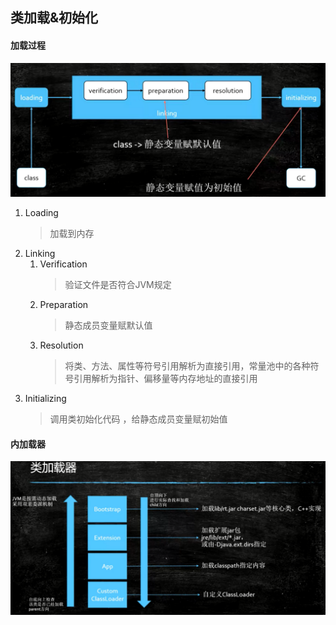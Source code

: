 ## 类加载&初始化

#### 加载过程
![jvm-class文件加载过程.jpg](../resource/jvm/jvm-class文件加载过程.jpg)
1. Loading
    > 加载到内存      
2. Linking  
    1. Verification
        > 验证文件是否符合JVM规定
    2. Preparation
        > 静态成员变量赋默认值
    3. Resolution
        > 将类、方法、属性等符号引用解析为直接引用，常量池中的各种符号引用解析为指针、偏移量等内存地址的直接引用   
3. Initializing
    > 调用类初始化代码 <clinit>，给静态成员变量赋初始值
    
#### 内加载器
![jvm-class内加载器.jpg](../resource/jvm/jvm-class内加载器.jpg)